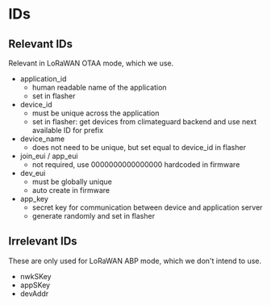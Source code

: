 # IDs
## Relevant IDs
Relevant in LoRaWAN OTAA mode, which we use.
- application_id
    - human readable name of the application
    - set in flasher
- device_id
    - must be unique across the application
    - set in flasher: get devices from climateguard backend and use next available ID for prefix
- device_name
    - does not need to be unique, but set equal to device_id in flasher
- join_eui / app_eui
    - not required, use 0000000000000000 hardcoded in firmware
- dev_eui
    - must be globally unique
    - auto create in firmware
- app_key
    - secret key for communication between device and application server
    - generate randomly and set in flasher
## Irrelevant IDs
These are only used for LoRaWAN ABP mode, which we don't intend to use.
- nwkSKey
- appSKey
- devAddr  
